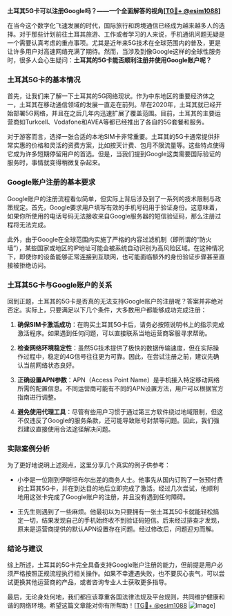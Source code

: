 **土耳其5G卡可以注册Google吗？——一个全面解答的视角[[TG💪+ @esim1088](https://t.me/s/esim1088)]**

在当今这个数字化飞速发展的时代，国际旅行和跨境通信已经成为越来越多人的选择。对于那些计划前往土耳其旅游、工作或者学习的人来说，手机通讯问题无疑是一个需要认真考虑的重点事项。尤其是近年来5G技术在全球范围内的普及，更是让许多用户对高速网络充满了期待。然而，当涉及到像Google这样的全球性服务时，很多人会心生疑问：**土耳其的5G卡能否顺利注册并使用Google账户呢？**

### 土耳其5G卡的基本情况

首先，让我们来了解一下土耳其的5G网络现状。作为中东地区的重要经济体之一，土耳其在移动通信领域的发展一直走在前列。早在2020年，土耳其就已经开始部署5G网络，并且在之后几年内迅速扩展了覆盖范围。目前，土耳其的主要运营商如Turkcell、Vodafone和AVEA等都已经推出了各自的5G套餐和服务。

对于游客而言，选择一张合适的本地SIM卡非常重要。土耳其的5G卡通常提供非常实惠的价格和灵活的资费方案，比如按天计费、包月不限流量等。这些特点使得它成为许多短期停留用户的首选。但是，当我们提到Google这类需要国际验证的服务时，事情就变得稍微复杂起来。

### Google账户注册的基本要求

Google账户的注册流程看似简单，但实际上背后涉及到了一系列的技术限制与政策规定。首先，Google要求用户填写有效的手机号码用于验证身份。这意味着，如果你所使用的电话号码无法接收来自Google服务器的短信验证码，那么注册过程将无法完成。

此外，由于Google在全球范围内实施了严格的内容过滤机制（即所谓的“防火墙”），某些国家或地区的IP地址可能会被系统自动识别为高风险区域。在这种情况下，即使你的设备能够正常连接到互联网，也可能面临额外的身份验证步骤甚至直接被拒绝访问。

### 土耳其5G卡与Google账户的关系

回到正题，土耳其的5G卡是否真的无法支持Google账户的注册呢？答案并非绝对否定。实际上，只要满足以下几个条件，大多数用户都能够成功完成注册：

1. **确保SIM卡激活成功**：在购买土耳其5G卡后，请务必按照说明书上的指示完成激活程序。如果遇到任何问题，可以直接联系当地运营商客服寻求帮助。
   
2. **检查网络环境稳定性**：虽然5G技术提供了极快的数据传输速度，但在实际操作过程中，稳定的4G信号往往更为可靠。因此，在尝试注册之前，建议先确认当前网络状态良好。

3. **正确设置APN参数**：APN（Access Point Name）是手机接入特定移动网络所需的配置信息。不同运营商可能有不同的APN设置方法，用户可以根据官方指南进行调整。

4. **避免使用代理工具**：尽管有些用户习惯于通过第三方软件绕过地域限制，但这不仅违反了Google的服务条款，还可能导致账号封禁等问题。因此，我们强烈建议直接使用合法途径解决问题。

### 实际案例分析

为了更好地说明上述观点，这里分享几个真实的例子供参考：

- 小李是一位刚到伊斯坦布尔出差的商务人士。他事先从国内订购了一张预付费的土耳其5G卡，并在到达目的地后立即完成了激活。经过几次尝试，他顺利地用这张卡完成了Google账户的注册，并且没有遇到任何障碍。
  
- 王先生则遇到了一些麻烦。他最初以为只要拥有一张土耳其5G卡就能轻松搞定一切，结果发现自己的手机始终收不到验证码短信。后来经过排查才发现，原来是运营商提供的默认APN设置存在问题。经过修改后，问题迎刃而解。

### 结论与建议

综上所述，土耳其的5G卡完全具备支持Google账户注册的能力，但前提是用户必须严格按照正规流程执行相关操作。如果不幸遭遇失败，也不要灰心丧气，可以尝试更换其他运营商的产品，或者咨询专业人士获取更多指导。

最后，无论身处何地，我们都应该尊重各国法律法规及平台规则，共同维护健康和谐的网络环境。希望这篇文章能对你有所帮助！[[TG💪+ @esim1088](https://t.me/s/esim1088) ![Image](https://i.postimg.cc/4NQfJmqS/Snipaste-2025-05-13-00-14-12.png)]